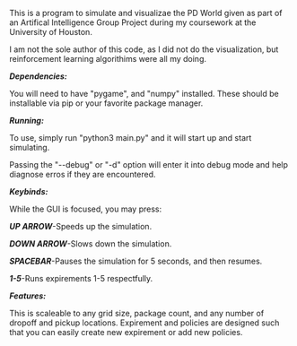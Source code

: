 This is a program to simulate and visualizae the PD World given as part of an Artifical Intelligence
Group Project during my coursework at the University of Houston.

I am not the sole author of this code, as I did not do the visualization, but reinforcement learning
algorithims were all my doing.

***Dependencies:***

You will need to have "pygame", and "numpy" installed. These should be installable via pip or your favorite package
manager.

***Running:***

To use, simply run "python3 main.py" and it will start up and start simulating.

Passing the "--debug" or "-d" option will enter it into debug mode and help diagnose erros if they are
encountered.

***Keybinds:***

While the GUI is focused, you may press:

***UP ARROW***-Speeds up the simulation.

***DOWN ARROW***-Slows down the simulation.

***SPACEBAR***-Pauses the simulation for 5 seconds, and then resumes.

***1-5***-Runs expirements 1-5 respectfully.

***Features:***

This is scaleable to any grid size, package count, and any number of dropoff and pickup locations.
Expirement and policies are designed such that you can easily create new expirement or add new policies.
